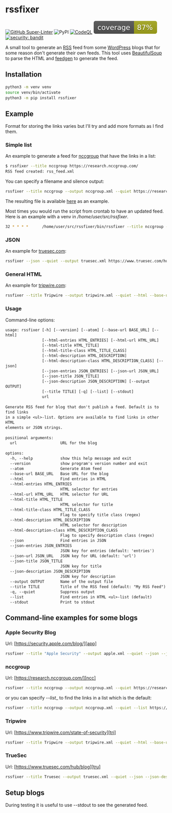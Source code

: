 # rssfixer

<!-- CODE:BASH:START -->
<!-- echo '[![GitHub Super-Linter](https://github.com/reuteras/rssfixer/actions/workflows/linter.yml/badge.svg)](https://github.com/marketplace/actions/super-linter)' -->
<!-- echo '![PyPI](https://img.shields.io/pypi/v/rssfixer?color=green)' -->
<!-- echo '[![CodeQL](https://github.com/reuteras/rssfixer/workflows/CodeQL/badge.svg)](https://github.com/reuteras/rssfixer/actions?query=workflow%3ACodeQL)' -->
<!-- echo '[![Coverage](https://raw.githubusercontent.com/reuteras/rssfixer/main/resources/coverage.svg)](https://github.com/reuteras/rssfixer/)' -->
<!-- if jq '.metrics._totals | ."SEVERITY.HIGH"' resources/bandit.json | grep -vE '^0' > /dev/null ; then echo -n '[![security: bandit](https://img.shields.io/badge/security-bandit-red.svg)](https://github.com/PyCQA/bandit)' ; elif jq '.metrics._totals' resources/bandit.json | grep "SEVERITY" | grep -E ' 0,' | wc -l | grep -vE '4$' > /dev/null ; then echo -n '[![security: bandit](https://img.shields.io/badge/security-bandit-yellow.svg)](https://github.com/PyCQA/bandit)'; else echo -n '[![security: bandit](https://img.shields.io/badge/security-bandit-green.svg)](https://github.com/PyCQA/bandit)' ;fi -->
<!-- CODE:END -->
<!-- OUTPUT:START -->
<!-- ⚠️ This content is auto-generated by `markdown-code-runner`. -->
[![GitHub Super-Linter](https://github.com/reuteras/rssfixer/actions/workflows/linter.yml/badge.svg)](https://github.com/marketplace/actions/super-linter)
![PyPI](https://img.shields.io/pypi/v/rssfixer?color=green)
[![CodeQL](https://github.com/reuteras/rssfixer/workflows/CodeQL/badge.svg)](https://github.com/reuteras/rssfixer/actions?query=workflow%3ACodeQL)
[![Coverage](https://raw.githubusercontent.com/reuteras/rssfixer/main/resources/coverage.svg)](https://github.com/reuteras/rssfixer/)
[![security: bandit](https://img.shields.io/badge/security-bandit-green.svg)](https://github.com/PyCQA/bandit)
<!-- OUTPUT:END -->

A small tool to generate an [RSS][rss] feed from some [WordPress][wor] blogs that for some reason don't generate their own feeds. This tool uses [BeautifulSoup][bso] to parse the HTML and [feedgen][fge] to generate the feed.

## Installation

```bash
python3 -m venv venv
source venv/bin/activate
python3 -m pip install rssfixer
```

## Example

Format for storing the links varies but I'll try and add more formats as I find them.

### Simple list

An example to generate a feed for [nccgroup][ncc] that have the links in a list:

```bash
$ rssfixer --title nccgroup https://research.nccgroup.com/
RSS feed created: rss_feed.xml
```

You can specify a filename and silence output:

```bash
rssfixer --title nccgroup --output nccgroup.xml --quiet https://research.nccgroup.com/
```

The resulting file is available [here][exa] as an example.

Most times you would run the script from crontab to have an updated feed. Here is an example with a venv in _/home/user/src/rssfixer_.

```bash
32 * * * *      /home/user/src/rssfixer/bin/rssfixer --title nccgroup --output /var/www/html/feeds/nccgroup.xml --quiet https://research.nccgroup.com
```

### JSON

An example for [truesec.com][tru]:

```bash
rssfixer --json --quiet --output truesec.xml https://www.truesec.com/hub/blog
```

### General HTML

An example for [tripwire.com][tri]:

```bash
rssfixer --title Tripwire --output tripwire.xml --quiet --html --base-url https://www.tripwire.com http://www.tripwire.com/state-of-security

```


### Usage

Command-line options:

<!-- CODE:BASH:START -->
<!-- echo '```Text' -->
<!-- rssfixer --help -->
<!-- echo '```' -->
<!-- CODE:END -->

<!-- OUTPUT:START -->
<!-- ⚠️ This content is auto-generated by `markdown-code-runner`. -->
```Text
usage: rssfixer [-h] [--version] [--atom] [--base-url BASE_URL] [--html]
                [--html-entries HTML_ENTRIES] [--html-url HTML_URL]
                [--html-title HTML_TITLE]
                [--html-title-class HTML_TITLE_CLASS]
                [--html-description HTML_DESCRIPTION]
                [--html-description-class HTML_DESCRIPTION_CLASS] [--json]
                [--json-entries JSON_ENTRIES] [--json-url JSON_URL]
                [--json-title JSON_TITLE]
                [--json-description JSON_DESCRIPTION] [--output OUTPUT]
                [--title TITLE] [-q] [--list] [--stdout]
                url

Generate RSS feed for blog that don't publish a feed. Default is to find links
in a simple <ul>-list. Options are available to find links in other HTML
elements or JSON strings.

positional arguments:
  url                   URL for the blog

options:
  -h, --help            show this help message and exit
  --version             show program's version number and exit
  --atom                Generate Atom feed
  --base-url BASE_URL   Base URL for the blog
  --html                Find entries in HTML
  --html-entries HTML_ENTRIES
                        HTML selector for entries
  --html-url HTML_URL   HTML selector for URL
  --html-title HTML_TITLE
                        HTML selector for title
  --html-title-class HTML_TITLE_CLASS
                        Flag to specify title class (regex)
  --html-description HTML_DESCRIPTION
                        HTML selector for description
  --html-description-class HTML_DESCRIPTION_CLASS
                        Flag to specify description class (regex)
  --json                Find entries in JSON
  --json-entries JSON_ENTRIES
                        JSON key for entries (default: 'entries')
  --json-url JSON_URL   JSON key for URL (default: 'url')
  --json-title JSON_TITLE
                        JSON key for title
  --json-description JSON_DESCRIPTION
                        JSON key for description
  --output OUTPUT       Name of the output file
  --title TITLE         Title of the RSS feed (default: "My RSS Feed")
  -q, --quiet           Suppress output
  --list                Find entries in HTML <ul>-list (default)
  --stdout              Print to stdout
```

<!-- OUTPUT:END -->

## Command-line examples for some blogs

### Apple Security Blog

Url: [https://security.apple.com/blog/][app]

```bash
rssfixer --title "Apple Security" --output apple.xml --quiet --json --json-entries blogs --json-url slug --base-url https://security.apple.com/blog/ https://security.apple.com/blog
```

### nccgroup

Url: [https://research.nccgroup.com/][ncc]

```bash
rssfixer --title nccgroup --output nccgroup.xml --quiet https://research.nccgroup.com
```

or you can specify _--list__ to find the links in a list which is the default:

```bash
rssfixer --title nccgroup --output nccgroup.xml --quiet --list https://research.nccgroup.com
```

### Tripwire

Url: [https://www.tripwire.com/state-of-security][tri]

```bash
rssfixer --title Tripwire --output tripwire.xml --quiet --html --base-url https://www.tripwire.com http://www.tripwire.com/state-of-security
```

### TrueSec

Url: [https://www.truesec.com/hub/blog][tru]

```bash
rssfixer --title Truesec --output truesec.xml --quiet --json --json-description preamble https://www.truesec.com/hub/blog
```

## Setup blogs

During testing it is useful to use --stdout to see the generated feed.


  [app]: https://security.apple.com/blog/
  [bso]: https://www.crummy.com/software/BeautifulSoup/
  [exa]: https://github.com/reuteras/rssfixer/blob/main/src/tests/data/output/nccgroup.xml
  [fge]: https://feedgen.kiesow.be/
  [ncc]: https://research.nccgroup.com/
  [rss]: https://www.rssboard.org/
  [tri]: https://www.tripwire.com/state-of-security
  [tru]: https://www.truesec.com/hub/blog
  [wor]: https://wordpress.org/
